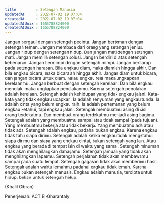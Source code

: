 ```yaml
---
title         : Setengah Manusia
updatedAt     : 2022-07-02 19:07:04
createdAt     : 2022-07-02 19:07:04
updatedAtUnix : 1656788824000 
createdAtUnix : 1656788824000 
---
```


Jangan bergaul dengan setengah pecinta.
Jangan berteman dengan setengah teman.
Jangan membaca dari orang yang setengah jenius.
Jangan hidup dengan setengah hidup.
Dan jangan mati dengan setengah mati.
Jangan memilih setengah solusi.
Jangan berdiri di atas setengah kebenaran.
Jangan bermimpi dengan setengah mimpi.
Jangan berharap pada setengah harapan.
Bila engkau diam, maka diamlah hingga akhir.
Dan bila engkau bicara, maka bicaralah hingga akhir.
Jangan diam untuk bicara, dan jangan bicara untuk diam.
Kalau engkau rela maka ungkapkan kerelaanmu.
Jangan berbuat dengan setengah kerelaan.
Dan bila engkau menolak, maka ungkapkan penolakanmu.
Karena setengah penolakan adalah kerelaan.
Setengah adalah kehidupan yang tidak engkau jalani.
Kata-kata yang tidak engkau ucapkan.
Ia adalah senyuman yang engkau tunda.
Ia adalah cinta yang belum engkau raih.
Ia adalah pertemanan yang belum engkau ketahui, tapi engkau jalani.
Setengah membuatmu asing di sisi orang terdekatmu.
Dan membuat orang terdekatmu menjadi asing bagimu.
Setengah adalah yang membuatmu sampai atau tidak sampai (pada tujuan).
Yang membuatmu bekerja atau tidak bekerja.
Yang membuatmu ada atau tidak ada.
Setengah adalah engkau, padahal bukan engkau.
Karena engkau tidak tahu siapa dirimu.
Setengah adalah ketika engkau tidak mengetahui siapa dirimu dan siapa yang engkau cintai, bukan setengah yang lain.
Atau engkau yang berada di tempat lain di waktu yang sama..
Setengah minuman tidak akan menghilangkan dahagamu.
Setengah jamuan yang tidak akan menghilangkan laparmu.
Setengah perjalanan tidak akan membawamu sampai pada suatu tempat.
Setengah gagasan tidak akan memberimu hasil.
Setengah adalah waktu lemahmu padahal engkau tidak lemah.
Karena engkau bukan setengah manusia.
Engkau adalah manusia, tercipta untuk hidup, bukan untuk setengah hidup.

(Khalil Gibran)

Penerjemah:
ACT El-Gharantaly
